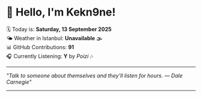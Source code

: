 # 👋 Hello, I'm Kekn9ne!

🗓️ Today is: **Saturday, 13 September 2025**  
🌤️ Weather in Istanbul: **Unavailable 🌫️**  
📊 GitHub Contributions: **91**  
🎧 Currently Listening: **Y** by *Poizi* 🎶

---

_"Talk to someone about themselves and they'll listen for hours. — *Dale Carnegie*"_

---
